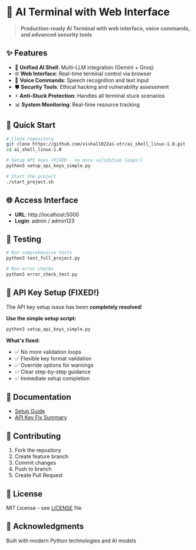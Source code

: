 # 🚀 AI Terminal with Web Interface

> **Production-ready AI Terminal with web interface, voice commands, and advanced security tools**

## ✨ Features

- 🤖 **Unified AI Shell**: Multi-LLM integration (Gemini + Groq)
- 🌐 **Web Interface**: Real-time terminal control via browser
- 🎤 **Voice Commands**: Speech recognition and text input
- 🛡️ **Security Tools**: Ethical hacking and vulnerability assessment
- ⚡ **Anti-Stuck Protection**: Handles all terminal stuck scenarios
- 📊 **System Monitoring**: Real-time resource tracking

## 🚀 Quick Start

```bash
# Clone repository
git clone https://github.com/vishal1022ai-xtr/ai_shell_linux-1.0.git
cd ai_shell_linux-1.0

# Setup API keys (FIXED - no more validation loops!)
python3 setup_api_keys_simple.py

# Start the project
./start_project.sh
```

## 🌐 Access Interface

- **URL**: http://localhost:5000
- **Login**: admin / admin123

## 🧪 Testing

```bash
# Run comprehensive tests
python3 test_full_project.py

# Run error checks
python3 error_check_test.py
```

## 🔑 API Key Setup (FIXED!)

The API key setup issue has been **completely resolved**! 

**Use the simple setup script:**
```bash
python3 setup_api_keys_simple.py
```

**What's fixed:**
- ✅ No more validation loops
- ✅ Flexible key format validation
- ✅ Override options for warnings
- ✅ Clear step-by-step guidance
- ✅ Immediate setup completion

## 📖 Documentation

- [Setup Guide](SETUP.md)
- [API Key Fix Summary](API_KEY_FIX_SUMMARY.md)

## 🤝 Contributing

1. Fork the repository
2. Create feature branch
3. Commit changes
4. Push to branch
5. Create Pull Request

## 📄 License

MIT License - see [LICENSE](LICENSE) file

## 🙏 Acknowledgments

Built with modern Python technologies and AI models